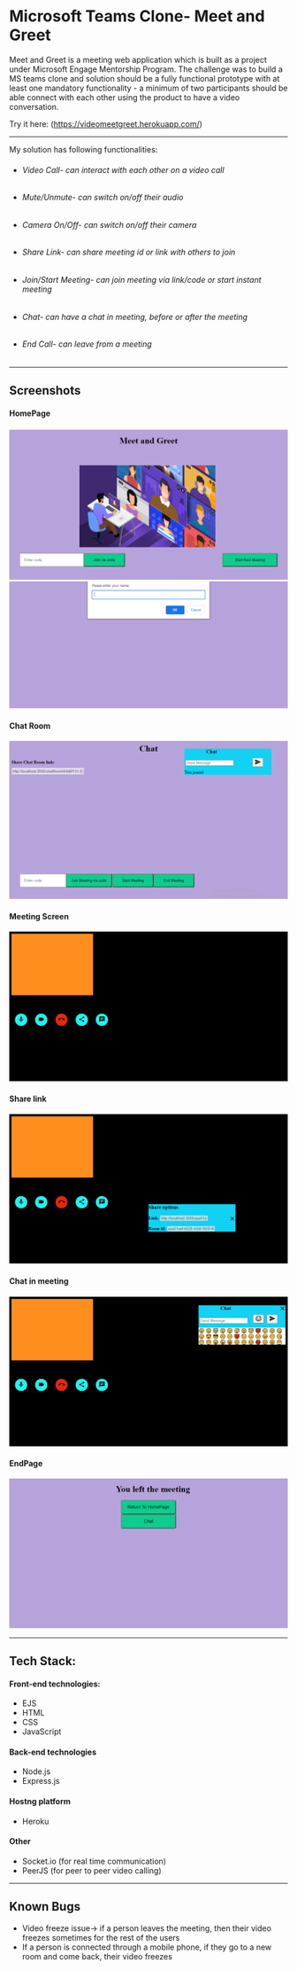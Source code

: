 # Microsoft Teams Clone- Meet and Greet

Meet and Greet is a meeting web application which is built as a project under Microsoft Engage Mentorship Program. The challenge was to build a MS teams clone and solution should be a fully functional prototype with at least one mandatory functionality - a minimum of two participants should be able connect with each other using the product to have a video conversation.

Try it here: (https://videomeetgreet.herokuapp.com/)

--------------------------------------------------------------------------------------------------------------------------------------
My solution has following functionalities:
* ###### Video Call- can interact with each other on a video call
* ###### Mute/Unmute- can switch on/off their audio
* ###### Camera On/Off- can switch on/off their camera
* ###### Share Link- can share meeting id or link with others to join 
* ###### Join/Start Meeting- can join meeting via link/code or start instant meeting
* ###### Chat- can have a chat in meeting, before or after the meeting
* ###### End Call- can leave from a meeting

---------------------------------------------------------------------------------------------------------------------------------------

## Screenshots
#### HomePage
<img src="public\screenshots\homepage.png" alt="Homepage">

<img src="public\screenshots\enterName.png">

#### Chat Room
<img src="public\screenshots\ChatRoom.png" alt="chatRoom">

#### Meeting Screen
<img src="public\screenshots\meetingScreen.png" alt="meetingScreen">

#### Share link
<img src="public\screenshots\shareLink.png" alt="share link">

#### Chat in meeting
<img src="public\screenshots\chatIn.png">

#### EndPage
<img src="public\screenshots\endPage.png" alt="end screen">

---------------------------------------------------------------------------------------------------------------------------------------

## Tech Stack:

#### Front-end technologies:

* EJS
* HTML
* CSS
* JavaScript

#### Back-end technologies

* Node.js
* Express.js

#### Hostng platform

* Heroku

#### Other

* Socket.io (for real time communication)
* PeerJS (for peer to peer video calling)

---------------------------------------------------------------------------------------------------------------------------------------

## Known Bugs
* Video freeze issue-> if a person leaves the meeting, then their video freezes sometimes for the rest of the users
* If a person is connected through a mobile phone, if they go to a new room and come back, their video freezes
